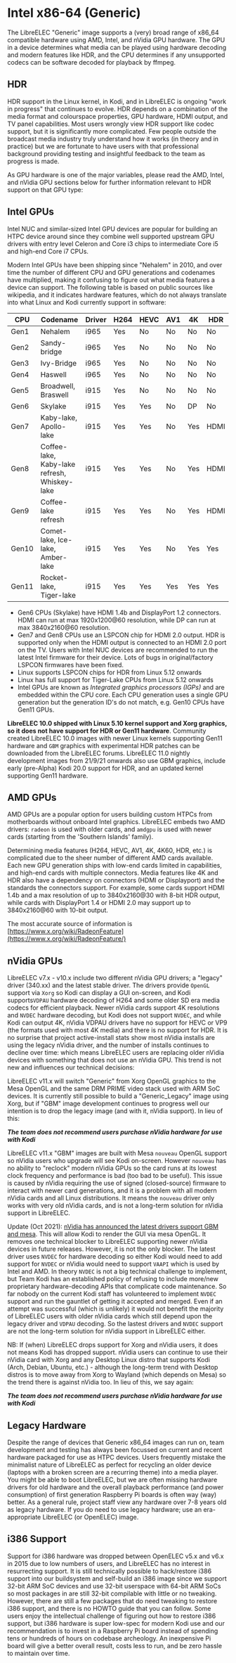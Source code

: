 # Intel x86-64 (Generic)

The LibreELEC "Generic" image supports a (very) broad range of x86\_64 compatible hardware using AMD, Intel, and nVidia GPU hardware. The GPU in a device determines what media can be played using hardware decoding and modern features like HDR, and the CPU determines if any unsupported codecs can be software decoded for playback by ffmpeg.

## HDR

HDR support in the Linux kernel, in Kodi, and in LibreELEC is ongoing "work in progress" that continues to evolve. HDR depends on a combination of the media format and colourspace properties, GPU hardware, HDMI output, and TV panel capabilities. Most users wrongly view HDR support like codec support, but it is significantly more complicated. Few people outside the broadcast media industry truly understand how it works (in theory and in practice) but we are fortunate to have users with that professional background providing testing and insightful feedback to the team as progress is made.

As GPU hardware is one of the major variables, please read the AMD, Intel, and nVidia GPU sections below for further information relevant to HDR support on that GPU type:

## Intel GPUs

Intel NUC and similar-sized Intel GPU devices are popular for building an HTPC device around since they combine well supported upstream GPU drivers with entry level Celeron and Core i3 chips to intermediate Core i5 and high-end Core i7 CPUs.

Modern Intel GPUs have been shipping since "Nehalem" in 2010, and over time the number of different CPU and GPU generations and codenames have multiplied, making it confusing to figure out what media features a device can support. The following table is based on public sources like wikipedia, and it indicates hardware features, which do not always translate into what Linux and Kodi currently support in software:

| CPU   | Codename                                     | Driver | H264 | HEVC | AV1 | 4K  | HDR  |
| ----- | -------------------------------------------- | ------ | ---- | ---- | --- | --- | ---- |
| Gen1  | Nehalem                                      | i965   | Yes  | No   | No  | No  | No   |
| Gen2  | Sandy-bridge                                 | i965   | Yes  | No   | No  | No  | No   |
| Gen3  | Ivy-Bridge                                   | i965   | Yes  | No   | No  | No  | No   |
| Gen4  | Haswell                                      | i965   | Yes  | No   | No  | No  | No   |
| Gen5  | Broadwell, Braswell                          | i915   | Yes  | No   | No  | No  | No   |
| Gen6  | Skylake                                      | i915   | Yes  | Yes  | No  | DP  | No   |
| Gen7  | Kaby-lake, Apollo-lake                       | i915   | Yes  | Yes  | No  | Yes | HDMI |
| Gen8  | Coffee-lake, Kaby-lake refresh, Whiskey-lake | i915   | Yes  | Yes  | No  | Yes | HDMI |
| Gen9  | Coffee-lake refresh                          | i915   | Yes  | Yes  | No  | Yes | HDMI |
| Gen10 | Comet-lake, Ice-lake, Amber-lake             | i915   | Yes  | Yes  | No  | Yes | Yes  |
| Gen11 | Rocket-lake, Tiger-lake                      | i915   | Yes  | Yes  | Yes | Yes | Yes  |

* Gen6 CPUs (Skylake) have HDMI 1.4b and DisplayPort 1.2 connectors. HDMI can run at max 1920x1200@60 resolution, while DP can run at max 3840x2160@60 resolution.
* Gen7 and Gen8 CPUs use an LSPCON chip for HDMI 2.0 output. HDR is supported only when the HDMI output is connected to an HDMI 2.0 port on the TV. Users with Intel NUC devices are recommended to run the latest Intel firmware for their device. Lots of bugs in original/factory LSPCON firmwares have been fixed.
* Linux supports LSPCON chips for HDR from Linux 5.12 onwards
* Linux has full support for Tiger-Lake CPUs from Linux 5.12 onwards
* Intel GPUs are known as _Integrated graphics processors (IGPs)_ and are embedded within the CPU core. Each CPU generation uses a single GPU generation but the generation ID's do not match, e.g. Gen10 CPUs have Gen11 GPUs.

**LibreELEC 10.0 shipped with Linux 5.10 kernel support and Xorg graphics, so it does not have support for HDR or Gen11 hardware**. Community created LibreELEC 10.0 images with newer Linux kernels supporting Gen11 hardware and `GBM` graphics with experimental HDR patches can be downloaded from the LibreELEC forums. LibreELEC 11.0 nightly development images from 21/9/21 onwards also use GBM graphics, include early (pre-Alpha) Kodi 20.0 support for HDR, and an updated kernel supporting Gen11 hardware.

## AMD GPUs

AMD GPUs are a popular option for users building custom HTPCs from motherboards without onboard Intel graphics. LibreELEC embeds two AMD drivers: `radeon` is used with older cards, and `amdgpu`  is used with newer cards (starting from the 'Southern Islands' family).

Determining media features (H264, HEVC, AV1, 4K, 4K60, HDR, etc.) is complicated due to the sheer number of different AMD cards available. Each new GPU generation ships with low-end cards limited in capabilities, and high-end cards with multiple connectors. Media features like 4K and HDR also have a dependency on connectors (HDMI or Displayport) and the standards the connectors support. For example, some cards support HDMI 1.4b and a max resolution of up to 3840x2160@30 with 8-bit HDR output, while cards with DisplayPort 1.4 or HDMI 2.0 may support up to 3840x2160@60 with 10-bit output.&#x20;

The most accurate source of information is [https://www.x.org/wiki/RadeonFeature](https://www.x.org/wiki/RadeonFeature/)

## nVidia GPUs

LibreELEC v7.x - v10.x include two different nVidia GPU drivers; a "legacy" driver (340.xx) and the latest stable driver. The drivers provide `OpenGL` support via `Xorg` so Kodi can display a GUI on-screen, and Kodi supports`VDPAU` hardware decoding of H264 and some older SD era media codecs for efficient playback. Newer nVidia cards support 4K resolutions and `NVDEC` hardware decoding, but Kodi does not support `NVDEC`, and while Kodi can output 4K, nVidia VDPAU drivers have no support for HEVC or VP9 (the formats used with most 4K media) and there is no support for HDR. It is no surprise that project active-install stats show most nVidia installs are using the legacy nVidia driver, and the number of installs continues to decline over time: which means LibreELEC users are replacing older nVidia devices with something that does not use an nVidia GPU. This trend is not new and influences our technical decisions:

LibreELEC v11.x will switch "Generic" from Xorg OpenGL graphics to the Mesa OpenGL and the same DRM PRIME video stack used with ARM SoC devices. It is currently still possible to build a "Generic\_Legacy" image using Xorg, but if "GBM" image development continues to progress well our intention is to drop the legacy image (and with it, nVidia support). In lieu of this:

_**The team does not recommend users purchase nVidia hardware for use with Kodi**_

LibreELEC v11.x "GBM" images are built with Mesa `nouveau` OpenGL support so nVidia users who upgrade will see Kodi on-screen. However `nouveau` has no ability to "reclock" modern nVidia GPUs so the card runs at its lowest clock frequency and performance is bad (too bad to be useful). This issue is caused by nVidia requiring the use of signed (closed-source) firmware to interact with newer card generations, and it is a problem with all modern nVidia cards and all Linux distributions. It means the `nouveau` driver only works with very old nVidia cards, and is not a long-term solution for nVidia support in LibreELEC.

Update (Oct 2021): [nVidia has announced the latest drivers support GBM and mesa](https://www.phoronix.com/scan.php?page=news\_item\&px=NVIDIA-495.29.05-Linux). This will allow Kodi to render the GUI via mesa OpenGL. It removes one technical blocker to LibreELEC supporting newer nVidia devices in future releases. However, it is not the only blocker. The latest driver uses `NVDEC` for hardware decoding so either Kodi would need to add support for `NVDEC` or nVidia would need to support `VAAPI` which is used by Intel and AMD. In theory `NVDEC` is not a big technical challenge to implement, but Team Kodi has an established policy of refusing to include more/new proprietary hardware-decoding APIs that complicate code maintenance. So far nobody on the current Kodi staff has volunteered to implement `NVDEC` support and run the gauntlet of getting it accepted and merged. Even if an attempt was successful (which is unlikely) it would not benefit the majority of LibreELEC users with older nVidia cards which still depend upon the legacy driver and `VDPAU` decoding. So the lastest drivers and `NVDEC` support are not the long-term solution for nVidia support in LibreELEC either.

NB: If (when) LibreELEC drops support for Xorg and nVidia users, it does not means Kodi has dropped support. nVidia users can continue to use their nVidia card with Xorg and any Desktop Linux distro that supports Kodi (Arch, Debian, Ubuntu, etc.) - although the long-term trend with Desktop distros is to move away from Xorg to Wayland (which depends on Mesa) so the trend there is against nVidia too. In lieu of this, we say again:

_**The team does not recommend users purchase nVidia hardware for use with Kodi**_

## Legacy Hardware

Despite the range of devices that Generic x86\_64 images can run on, team development and testing has always been focussed on current and recent hardware packaged for use as HTPC devices. Users frequently mistake the minimalist nature of LibreELEC as perfect for recycling an older device (laptops with a broken screen are a recurring theme) into a media player. You might be able to boot LibreELEC, but we are often missing hardware drivers for old hardware and the overall playback performance (and power consumption) of first generation Raspberry Pi boards is often way (way) better. As a general rule, project staff view any hardware over 7-8 years old as legacy hardware. If you do need to use legacy hardware; use an era-appropriate LibreELEC (or OpenELEC) image.

## i386 Support

Support for i386 hardware was dropped between OpenELEC v5.x and v6.x in 2015 due to low numbers of users, and LibreELEC has no interest in resurrecting support. It is still technically possible to hack/restore i386 support into our buildsystem and self-build an i386 image since we support 32-bit ARM SoC devices and use 32-bit userspace with 64-bit ARM SoCs so most packages in are still 32-bit compilable with little or no tweaking. However, there are still a few packages that do need tweaking to restore i386 support, and there is no HOWTO guide that you can follow. Some users enjoy the intellectual challenge of figuring out how to restore i386 support, but i386 hardware is super low-spec for modern Kodi use and our recommendation is to invest in a Raspberry Pi board instead of spending tens or hundreds of hours on codebase archeology. An inexpensive Pi board will give a better overall result, costs less to run, and be zero hassle to maintain over time.
